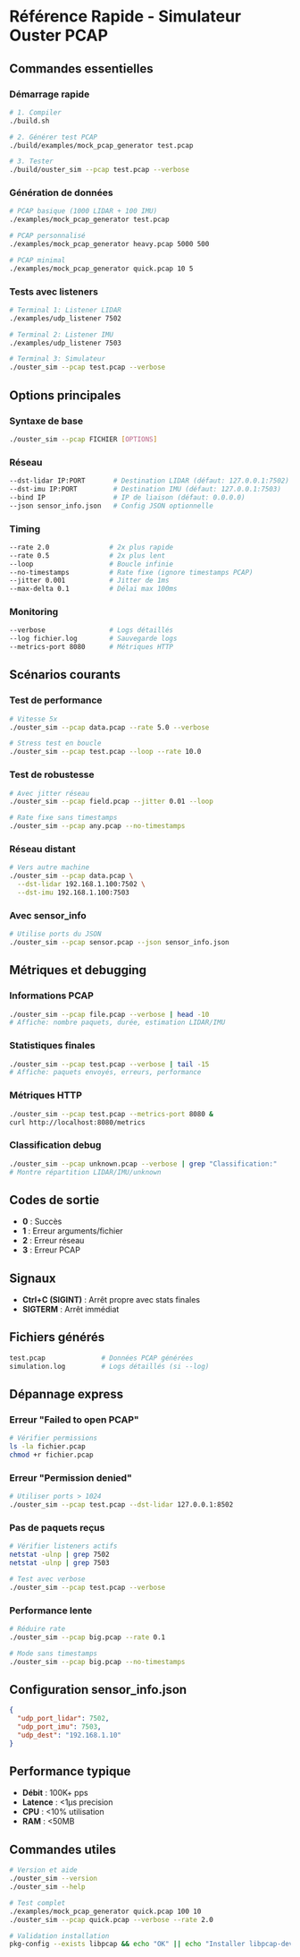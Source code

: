 # Référence Rapide - Simulateur Ouster PCAP

## Commandes essentielles

### Démarrage rapide
```bash
# 1. Compiler
./build.sh

# 2. Générer test PCAP
./build/examples/mock_pcap_generator test.pcap

# 3. Tester
./build/ouster_sim --pcap test.pcap --verbose
```

### Génération de données
```bash
# PCAP basique (1000 LIDAR + 100 IMU)
./examples/mock_pcap_generator test.pcap

# PCAP personnalisé
./examples/mock_pcap_generator heavy.pcap 5000 500

# PCAP minimal
./examples/mock_pcap_generator quick.pcap 10 5
```

### Tests avec listeners
```bash
# Terminal 1: Listener LIDAR
./examples/udp_listener 7502

# Terminal 2: Listener IMU
./examples/udp_listener 7503

# Terminal 3: Simulateur
./ouster_sim --pcap test.pcap --verbose
```

## Options principales

### Syntaxe de base
```bash
./ouster_sim --pcap FICHIER [OPTIONS]
```

### Réseau
```bash
--dst-lidar IP:PORT       # Destination LIDAR (défaut: 127.0.0.1:7502)
--dst-imu IP:PORT         # Destination IMU (défaut: 127.0.0.1:7503)
--bind IP                 # IP de liaison (défaut: 0.0.0.0)
--json sensor_info.json   # Config JSON optionnelle
```

### Timing
```bash
--rate 2.0               # 2x plus rapide
--rate 0.5               # 2x plus lent
--loop                   # Boucle infinie
--no-timestamps          # Rate fixe (ignore timestamps PCAP)
--jitter 0.001           # Jitter de 1ms
--max-delta 0.1          # Délai max 100ms
```

### Monitoring
```bash
--verbose                # Logs détaillés
--log fichier.log        # Sauvegarde logs
--metrics-port 8080      # Métriques HTTP
```

## Scénarios courants

### Test de performance
```bash
# Vitesse 5x
./ouster_sim --pcap data.pcap --rate 5.0 --verbose

# Stress test en boucle
./ouster_sim --pcap test.pcap --loop --rate 10.0
```

### Test de robustesse
```bash
# Avec jitter réseau
./ouster_sim --pcap field.pcap --jitter 0.01 --loop

# Rate fixe sans timestamps
./ouster_sim --pcap any.pcap --no-timestamps
```

### Réseau distant
```bash
# Vers autre machine
./ouster_sim --pcap data.pcap \
  --dst-lidar 192.168.1.100:7502 \
  --dst-imu 192.168.1.100:7503
```

### Avec sensor_info
```bash
# Utilise ports du JSON
./ouster_sim --pcap sensor.pcap --json sensor_info.json
```

## Métriques et debugging

### Informations PCAP
```bash
./ouster_sim --pcap file.pcap --verbose | head -10
# Affiche: nombre paquets, durée, estimation LIDAR/IMU
```

### Statistiques finales
```bash
./ouster_sim --pcap test.pcap --verbose | tail -15
# Affiche: paquets envoyés, erreurs, performance
```

### Métriques HTTP
```bash
./ouster_sim --pcap test.pcap --metrics-port 8080 &
curl http://localhost:8080/metrics
```

### Classification debug
```bash
./ouster_sim --pcap unknown.pcap --verbose | grep "Classification:"
# Montre répartition LIDAR/IMU/unknown
```

## Codes de sortie

- **0** : Succès
- **1** : Erreur arguments/fichier
- **2** : Erreur réseau
- **3** : Erreur PCAP

## Signaux

- **Ctrl+C (SIGINT)** : Arrêt propre avec stats finales
- **SIGTERM** : Arrêt immédiat

## Fichiers générés

```bash
test.pcap              # Données PCAP générées
simulation.log         # Logs détaillés (si --log)
```

## Dépannage express

### Erreur "Failed to open PCAP"
```bash
# Vérifier permissions
ls -la fichier.pcap
chmod +r fichier.pcap
```

### Erreur "Permission denied"
```bash
# Utiliser ports > 1024
./ouster_sim --pcap test.pcap --dst-lidar 127.0.0.1:8502
```

### Pas de paquets reçus
```bash
# Vérifier listeners actifs
netstat -ulnp | grep 7502
netstat -ulnp | grep 7503

# Test avec verbose
./ouster_sim --pcap test.pcap --verbose
```

### Performance lente
```bash
# Réduire rate
./ouster_sim --pcap big.pcap --rate 0.1

# Mode sans timestamps
./ouster_sim --pcap big.pcap --no-timestamps
```

## Configuration sensor_info.json

```json
{
  "udp_port_lidar": 7502,
  "udp_port_imu": 7503,
  "udp_dest": "192.168.1.10"
}
```

## Performance typique

- **Débit** : 100K+ pps
- **Latence** : <1µs precision
- **CPU** : <10% utilisation
- **RAM** : <50MB

## Commandes utiles

```bash
# Version et aide
./ouster_sim --version
./ouster_sim --help

# Test complet
./examples/mock_pcap_generator quick.pcap 100 10
./ouster_sim --pcap quick.pcap --verbose --rate 2.0

# Validation installation
pkg-config --exists libpcap && echo "OK" || echo "Installer libpcap-dev"
```